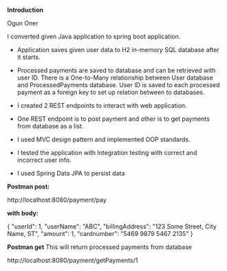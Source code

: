 **Introduction**

Ogun Oner

I converted given Java application to 
spring boot application.

- Application saves given user data to H2 in-memory SQL 
database after it starts.
  
- Processed payments are saved to database and can be 
retrieved with user ID. There is a One-to-Many relationship 
  between User database and ProcessedPayments database. User ID
  is saved to each processed payment as a foreign key to set up 
  relation between to databases.
  
- I created 2 REST endpoints to interact with web application. 
- One REST endpoint is to post payment and other is to get payments 
from database as a list.
  
- I used MVC design pattern and implemented OOP standards.

- I tested the application with Integration testing with correct and incorrect user
info.
  
- I used Spring Data JPA to persist data

**Postman post:**

http://localhost:8080/payment/pay

**with body:**

{
"userId": 1,
"userName": "ABC",
"billingAddress": "123 Some Street, City Name, ST",
"amount": 1,
"cardnumber": "5469 9879 5467 2135"
}

**Postman get**
This will return processed payments from database

http://localhost:8080/payment/getPayments/1
